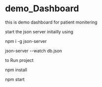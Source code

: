 # demo_Dashboard
this is demo dashboard for patient monitering



start the json server initailly using  
   
   
   
   npm i -g json-server
   
   
	
   json-server --watch db.json
   
   

to Run project

   npm install
   
   
   npm start

